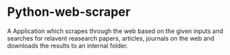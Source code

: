 # Python-web-scraper
A Application which scrapes through the web based on the given inputs and searches for relavent reasearch papers, articles, journals on the web and downloads the results to an internal folder.
